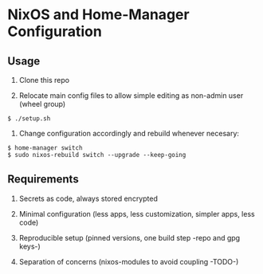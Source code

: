 # NixOS and Home-Manager Configuration

## Usage

1. Clone this repo

1. Relocate main config files to allow simple editing as non-admin user (wheel group)
```
$ ./setup.sh
```

1. Change configuration accordingly and rebuild whenever necesary:
```
$ home-manager switch
$ sudo nixos-rebuild switch --upgrade --keep-going
```

## Requirements

1. Secrets as code, always stored encrypted

1. Minimal configuration (less apps, less customization, simpler apps, less code)

1. Reproducible setup (pinned versions, one build step -repo and gpg keys-)

1. Separation of concerns (nixos-modules to avoid coupling -TODO-)